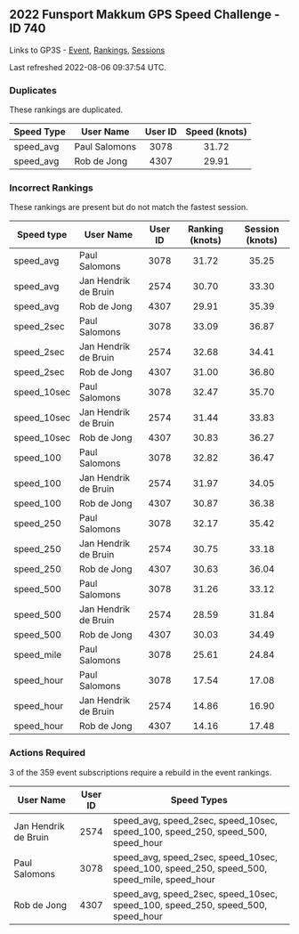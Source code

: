 ## 2022 Funsport Makkum GPS Speed Challenge - ID 740

Links to GP3S - [Event](https://www.gps-speedsurfing.com/default.aspx?mnu=event&val=740), [Rankings](https://www.gps-speedsurfing.com/default.aspx?mnu=eventranking&val=740), [Sessions](https://www.gps-speedsurfing.com/default.aspx?mnu=eventsessions&val=740)

Last refreshed 2022-08-06 09:37:54 UTC.

### Duplicates

These rankings are duplicated.

| Speed Type | User Name | User ID | Speed (knots) |
| ---------- | --------- | :-----: | :-----------: |
| speed_avg | Paul Salomons | 3078 | 31.72 |
| speed_avg | Rob de Jong | 4307 | 29.91 |

### Incorrect Rankings

These rankings are present but do not match the fastest session.

| Speed type | User Name | User ID | Ranking (knots) | Session (knots) |
| ---------- | --------- | :-----: | :-------------: | :-------------: |
| speed_avg | Paul Salomons | 3078 | 31.72 | 35.25 |
| speed_avg | Jan Hendrik de Bruin | 2574 | 30.70 | 33.30 |
| speed_avg | Rob de Jong | 4307 | 29.91 | 35.39 |
| speed_2sec | Paul Salomons | 3078 | 33.09 | 36.87 |
| speed_2sec | Jan Hendrik de Bruin | 2574 | 32.68 | 34.41 |
| speed_2sec | Rob de Jong | 4307 | 31.00 | 36.80 |
| speed_10sec | Paul Salomons | 3078 | 32.47 | 35.70 |
| speed_10sec | Jan Hendrik de Bruin | 2574 | 31.44 | 33.83 |
| speed_10sec | Rob de Jong | 4307 | 30.83 | 36.27 |
| speed_100 | Paul Salomons | 3078 | 32.82 | 36.47 |
| speed_100 | Jan Hendrik de Bruin | 2574 | 31.97 | 34.05 |
| speed_100 | Rob de Jong | 4307 | 30.87 | 36.38 |
| speed_250 | Paul Salomons | 3078 | 32.17 | 35.42 |
| speed_250 | Jan Hendrik de Bruin | 2574 | 30.75 | 33.18 |
| speed_250 | Rob de Jong | 4307 | 30.63 | 36.04 |
| speed_500 | Paul Salomons | 3078 | 31.26 | 33.12 |
| speed_500 | Jan Hendrik de Bruin | 2574 | 28.59 | 31.84 |
| speed_500 | Rob de Jong | 4307 | 30.03 | 34.49 |
| speed_mile | Paul Salomons | 3078 | 25.61 | 24.84 |
| speed_hour | Paul Salomons | 3078 | 17.54 | 17.08 |
| speed_hour | Jan Hendrik de Bruin | 2574 | 14.86 | 16.90 |
| speed_hour | Rob de Jong | 4307 | 14.16 | 17.48 |

### Actions Required

3 of the 359 event subscriptions require a rebuild in the event rankings.

| User Name | User ID | Speed Types |
| --------- | :-----: | ----------- |
| Jan Hendrik de Bruin | 2574 | speed_avg, speed_2sec, speed_10sec, speed_100, speed_250, speed_500, speed_hour |
| Paul Salomons | 3078 | speed_avg, speed_2sec, speed_10sec, speed_100, speed_250, speed_500, speed_mile, speed_hour |
| Rob de Jong | 4307 | speed_avg, speed_2sec, speed_10sec, speed_100, speed_250, speed_500, speed_hour |
